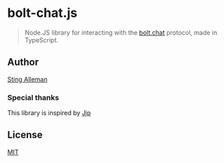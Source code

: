 # bolt-chat.js

> Node.JS library for interacting with the [bolt.chat](https://github.com/bolt-chat/bolt.chat) protocol, made in TypeScript.

## Author

[Sting Alleman](https://github.com/stingalleman)

### Special thanks

This library is inspired by [Jip](https://github.com/jipFr)

## License

[MIT](https://github.com/stingalleman/bolt.js/blob/develop/LICENSE)
